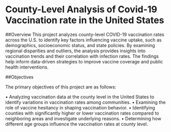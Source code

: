 # County-Level Analysis of Covid-19 Vaccination rate in the United States

##Overview
This project analyzes county-level COVID-19 vaccination rates across the U.S. to identify key factors influencing vaccine uptake, such as demographics, socioeconomic status, and state policies. By examining regional disparities and outliers, the analysis provides insights into vaccination trends and their correlation with infection rates. The findings help inform data-driven strategies to improve vaccine coverage and public health interventions.

##Objectives

The primary objectives of this project are as follows:

•	Analyzing vaccination data at the county level in the United States to identify variations in vaccination rates among communities.
•	Examining the role of vaccine hesitancy in shaping vaccination behavior.
•	Identifying counties with significantly higher or lower vaccination rates compared to neighboring areas and investigate underlying reasons.
•	Determining how different age groups influence the vaccination rates at county level.
